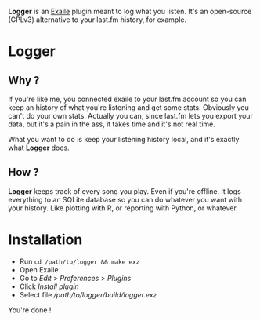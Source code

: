 **Logger** is an [Exaile](http://www.exaile.org/) plugin meant to log what you
listen. It's an open-source (GPLv3) alternative to your last.fm history, for
example.

# Logger

## Why ?

If you're like me, you connected exaile to your last.fm account so you can keep
an history of what you're listening and get some stats. Obviously you can't do
your own stats. Actually you can, since last.fm lets you export your data, but
it's a pain in the ass, it takes time and it's not real time.

What you want to do is keep your listening history local, and it's exactly what
**Logger** does.


## How ?

**Logger** keeps track of every song you play. Even if you're offline. It logs
everything to an SQLite database so you can do whatever you want with your
history. Like plotting with R, or reporting with Python, or whatever.


# Installation

 * Run `cd /path/to/logger && make exz`
 * Open Exaile
 * Go to *Edit* > *Preferences* > *Plugins*
 * Click *Install plugin*
 * Select file */path/to/logger/build/logger.exz*

You're done !
